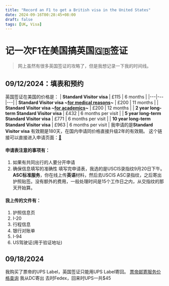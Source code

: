 ```yaml
---
title: "Record an F1 to get a British visa in the United States"
date: 2024-09-16T00:28:45+08:00
draft: false
tags: [UK, Visa]
---
```


# 记一次F1在美国搞英国🇬🇧签证
> 网上虽然有很多英国签证的攻略了，但是我想记录一下我的时间线。

## 09/12/2024：填表和预约
英国签证在美国的价格是：
| **Standard Visitor visa** | £115 | 6 months |
|---|---|---|
| **Standard Visitor visa ~[for medical reasons](https://www.gov.uk/standard-visitor/visit-for-medical-reasons)~** | £200 | 11 months |
| **Standard Visitor visa ~[for academics](https://www.gov.uk/standard-visitor/visit-as-an-academic)~** | £200 | 12 months |
| **2 year long-term Standard Visitor visa** | £432 | 6 months per visit |
| **5 year long-term Standard Visitor visa** | £771 | 6 months per visit |
| **10 year long-term Standard Visitor visa** | £963 | 6 months per visit |
我申请的是**Standard Visitor visa** 有效期是180天，在国内申请同价格直接升级2年的有效期。
这个链接可以直接进入申请页面：[🔗](https://visas-immigration.service.gov.uk/apply-visa-type/visit)
#### 申请表注意的事项有：
1. 如果有共同出行的人要分开申请
2. 确保信息填写的准确性
填写完申请表，我选的是USCIS录指纹9月20日下午。
**ASC标准服务**，你在线上传**英语**材料，然后去USCIS ASC录指纹，之后寄出护照贴签。没有额外的费用，一般处理时间是15个工作日之内，从交指纹的那天开始算。
#### 我上传的文件有：
1. 护照信息页
2. I-20 
3. 行程信息
4. 银行对账单
5. I-94
6. US驾驶证(用于验证地址)
## 09/18/2024
我购买了票帝的UPS Label，英国签证只能用UPS Label寄回。
[票帝邮寄服务价格查询](https://docs.google.com/spreadsheets/d/1zfc-xUQgRe-Dt4i2U23S59GWOXD1LPompKMI-w2ULfM/edit)
我从DC寄出 去时Fedex，回来时UPS一共$45


